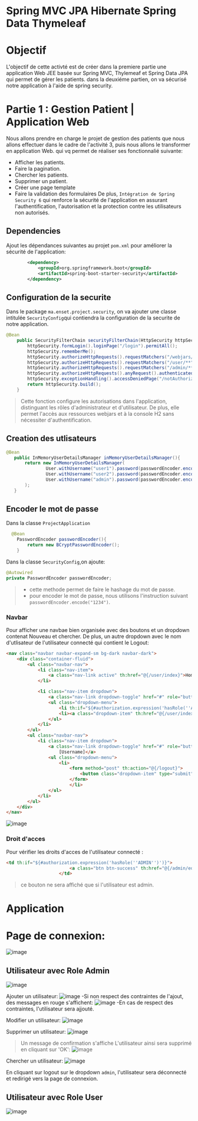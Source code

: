 # Spring MVC JPA Hibernate Spring Data Thymeleaf
# Objectif 
L'objectif de cette activté est de créer dans la premiere partie une application Web JEE basée sur Spring MVC, Thylemeaf et Spring Data JPA qui permet de gérer les patients. dans la deuxiéme partien, on va sécurisé notre application à l'aide de spring security.
# Partie 1 : Gestion Patient | Application Web
Nous allons prendre en charge le projet de gestion des patients que nous allons effectuer dans le cadre de l'activité 3, puis nous allons le transformer en application Web. qui vq permet de réaliser ses fonctionnalié suivante: 
- Afficher les patients.
- Faire la pagination.
- Chercher les patients.
- Supprimer un patient.
- Créer une page template
- Faire la validation des formulaires
De plus,
```Intégration de Spring Security 6``` qui renforce la sécurité de l'application en assurant l'authentification, l'autorisation et la protection contre les utilisateurs non autorisés.
## Dependencies

Ajout les dépendances suivantes au projet ``` pom.xml ``` pour améliorer la sécurité de l'application:

``` xml
        <dependency>
            <groupId>org.springframework.boot</groupId>
            <artifactId>spring-boot-starter-security</artifactId>
        </dependency>

```
## Configuration de la securite 
Dans le package ```ma.enset.project.security```, on va ajouter une classe intitulée ```SecurityConfig```qui contiendra la configuration de la securite de notre application.
```java 
@Bean
    public SecurityFilterChain securityFilterChain(HttpSecurity httpSecurity) throws Exception{
        httpSecurity.formLogin().loginPage("/login").permitAll();
        httpSecurity.rememberMe();
        httpSecurity.authorizeHttpRequests().requestMatchers("/webjars/**","/h2-console/**").permitAll();
        httpSecurity.authorizeHttpRequests().requestMatchers("/user/**").hasRole("USER");
        httpSecurity.authorizeHttpRequests().requestMatchers("/admin/**").hasRole("ADMIN");
        httpSecurity.authorizeHttpRequests().anyRequest().authenticated();
        httpSecurity.exceptionHandling().accessDeniedPage("/notAuthorized");
        return httpSecurity.build();
    }

``` 
> Cette fonction configure les autorisations dans l'application, distinguant les rôles d'administrateur et d'utilisateur. De plus, elle permet l'accès aux ressources webjars et à la console H2 sans nécessiter d'authentification.
## Creation des utlisateurs 

``` java
@Bean
   public InMemoryUserDetailsManager inMemoryUserDetailsManager(){
       return new InMemoryUserDetailsManager(
               User.withUsername("user1").password(passwordEncoder.encode("1234")).roles("USER").build(),
               User.withUsername("user2").password(passwordEncoder.encode("1234")).roles("USER").build(),
               User.withUsername("admin").password(passwordEncoder.encode("1234")).roles("USER","ADMIN").build()
       );
   }

```

## Encoder le mot de passe 

Dans la classe ```ProjectApplication```

``` java 
  @Bean
    PasswordEncoder passwordEncoder(){
        return new BCryptPasswordEncoder();
    }
```
Dans la classe ```SecurityConfig```,on ajoute:
``` java 
@Autowired
private PasswordEncoder passwordEncoder;

```
> - cette methode permet de faire le hashage du mot de passe.
> - pour encoder le mot de passe, nous utilisons l'instruction suivant ```passwordEncoder.encode("1234")```.

### Navbar 
Pour afficher une navbae bien organisée avec des boutons et un dropdown contenat Nouveau et chercher. De plus, un autre dropdown avec le nom d'utlisateur de l'utilisateur connecté qui contient le Logout:

``` html
<nav class="navbar navbar-expand-sm bg-dark navbar-dark">
    <div class="container-fluid">
        <ul class="navbar-nav">
            <li class="nav-item">
                <a class="nav-link active" th:href="@{/user/index}">Home</a>
            </li>

            <li class="nav-item dropdown">
                <a class="nav-link dropdown-toggle" href="#" role="button" data-bs-toggle="dropdown">Produits</a>
                <ul class="dropdown-menu">
                    <li th:if="${#authorization.expression('hasRole(''ADMIN'')')}"><a class="dropdown-item" th:href="@{/admin/formPatients}">Nouveau</a></li>
                    <li><a class="dropdown-item" th:href="@{/user/index}">Chercher</a></li>
                </ul>
            </li>
        </ul>
        <ul class="navbar-nav">
            <li class="nav-item dropdown">
                <a class="nav-link dropdown-toggle" href="#" role="button" data-bs-toggle="dropdown" th:text="${#authentication.name}">
                    [Username]</a>
                <ul class="dropdown-menu">
                    <li>
                        <form method="post" th:action="@{/logout}">
                            <button class="dropdown-item" type="submit">Logout</button>
                        </form>
                        </li>
                </ul>
            </li>
        </ul>
    </div>
</nav>
```
![image](https://github.com/SAADLAAUMARI/ActivitePratique3/assets/133123024/818f390a-9d14-4733-b2f0-8e5620efdd3e)

### Droit d'acces
Pour vérifier les droits d'acces de l'utilisateur connecté : 
``` html 
<td th:if="${#authorization.expression('hasRole(''ADMIN'')')}">
                        <a class="btn btn-success" th:href="@{/admin/editPatient(id=${p.id}, keyword=${keyword},page=${currentPage})}">Edit</a>
                    </td>
```
> ce bouton ne sera affiché que si l'utilisateur est admin.

# Application

# Page de connexion:

![image](https://github.com/SAADLAAUMARI/ActivitePratique3/assets/133123024/52891b8d-a6eb-42ed-bb9f-9b21fb48d35b)


## Utilisateur avec Role Admin 

![image](https://github.com/SAADLAAUMARI/ActivitePratique3/assets/133123024/a3a412de-513d-4f38-9232-b4e44e92b5f2)

Ajouter un utilisateur:
  ![image](https://github.com/SAADLAAUMARI/ActivitePratique3/assets/133123024/ae659bc5-47ab-4819-b564-70beeeff9976)
  -Si non respect des contraintes de l'ajout, des messages en rouge s'affichent:
![image](https://github.com/SAADLAAUMARI/ActivitePratique3/assets/133123024/c5eda36a-ffa9-444a-8615-275064a1cf03)
  -En cas de respect des contraintes, l'utilisateur sera ajjouté.

 Modifier un utilisateur:
 ![image](https://github.com/SAADLAAUMARI/ActivitePratique3/assets/133123024/ca965ac9-5cd8-4645-8acd-6d63015bbe1e)

 Supprimer un utilisateur:
 ![image](https://github.com/SAADLAAUMARI/ActivitePratique3/assets/133123024/7ea2345d-422c-4fa0-b9f0-800dfad870a0)
 > Un message de confirmation s'affiche
 L'utilisateur ainsi sera supprimé en cliquant sur 'OK':
![image](https://github.com/SAADLAAUMARI/ActivitePratique3/assets/133123024/43c2d0d0-1297-4de9-b533-36569914bba8)

Chercher un utilisateur:
![image](https://github.com/SAADLAAUMARI/ActivitePratique3/assets/133123024/90c1be19-66a7-438b-98ee-98412b86c904)

En cliquant sur logout sur le dropdown ```admin```, l'utilisateur sera déconnecté et redirigé vers la page de connexion.

## Utilisateur avec Role User 

![image](https://github.com/SAADLAAUMARI/ActivitePratique3/assets/133123024/4641652a-9b89-4811-bff9-2c88c087dd7d)

